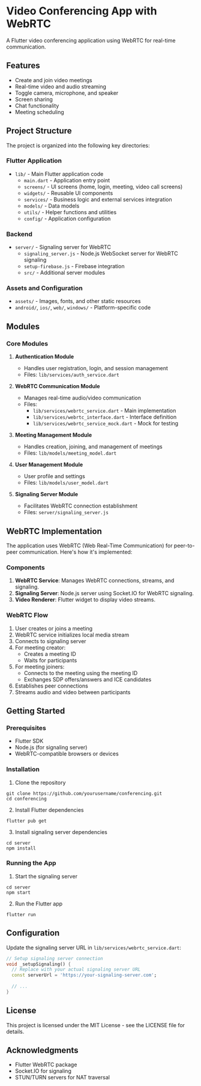 # Video Conferencing App with WebRTC

A Flutter video conferencing application using WebRTC for real-time communication.

## Features

- Create and join video meetings
- Real-time video and audio streaming
- Toggle camera, microphone, and speaker
- Screen sharing
- Chat functionality
- Meeting scheduling

## Project Structure

The project is organized into the following key directories:

### Flutter Application
- `lib/` - Main Flutter application code
  - `main.dart` - Application entry point
  - `screens/` - UI screens (home, login, meeting, video call screens)
  - `widgets/` - Reusable UI components
  - `services/` - Business logic and external services integration
  - `models/` - Data models
  - `utils/` - Helper functions and utilities
  - `config/` - Application configuration

### Backend
- `server/` - Signaling server for WebRTC
  - `signaling_server.js` - Node.js WebSocket server for WebRTC signaling
  - `setup-firebase.js` - Firebase integration
  - `src/` - Additional server modules

### Assets and Configuration
- `assets/` - Images, fonts, and other static resources
- `android/`, `ios/`, `web/`, `windows/` - Platform-specific code

## Modules

### Core Modules

1. **Authentication Module**
   - Handles user registration, login, and session management
   - Files: `lib/services/auth_service.dart`

2. **WebRTC Communication Module**
   - Manages real-time audio/video communication
   - Files: 
     - `lib/services/webrtc_service.dart` - Main implementation
     - `lib/services/webrtc_interface.dart` - Interface definition
     - `lib/services/webrtc_service_mock.dart` - Mock for testing

3. **Meeting Management Module**
   - Handles creation, joining, and management of meetings
   - Files: `lib/models/meeting_model.dart`

4. **User Management Module**
   - User profile and settings
   - Files: `lib/models/user_model.dart`

5. **Signaling Server Module**
   - Facilitates WebRTC connection establishment
   - Files: `server/signaling_server.js`

## WebRTC Implementation

The application uses WebRTC (Web Real-Time Communication) for peer-to-peer communication. Here's how it's implemented:

### Components

1. **WebRTC Service**: Manages WebRTC connections, streams, and signaling.
2. **Signaling Server**: Node.js server using Socket.IO for WebRTC signaling.
3. **Video Renderer**: Flutter widget to display video streams.

### WebRTC Flow

1. User creates or joins a meeting
2. WebRTC service initializes local media stream
3. Connects to signaling server
4. For meeting creator:
   - Creates a meeting ID
   - Waits for participants
5. For meeting joiners:
   - Connects to the meeting using the meeting ID
   - Exchanges SDP offers/answers and ICE candidates
6. Establishes peer connections
7. Streams audio and video between participants

## Getting Started

### Prerequisites

- Flutter SDK
- Node.js (for signaling server)
- WebRTC-compatible browsers or devices

### Installation

1. Clone the repository
```
git clone https://github.com/yourusername/conferencing.git
cd conferencing
```

2. Install Flutter dependencies
```
flutter pub get
```

3. Install signaling server dependencies
```
cd server
npm install
```

### Running the App

1. Start the signaling server
```
cd server
npm start
```

2. Run the Flutter app
```
flutter run
```

## Configuration

Update the signaling server URL in `lib/services/webrtc_service.dart`:

```dart
// Setup signaling server connection
void _setupSignaling() {
  // Replace with your actual signaling server URL
  const serverUrl = 'https://your-signaling-server.com';
  
  // ...
}
```

## License

This project is licensed under the MIT License - see the LICENSE file for details.

## Acknowledgments

- Flutter WebRTC package
- Socket.IO for signaling
- STUN/TURN servers for NAT traversal 